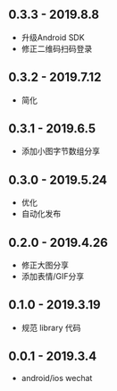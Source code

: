 ## 0.3.3 - 2019.8.8

* 升级Android SDK
* 修正二维码扫码登录

## 0.3.2 - 2019.7.12

* 简化

## 0.3.1 - 2019.6.5

* 添加小图字节数组分享

## 0.3.0 - 2019.5.24

* 优化
* 自动化发布

## 0.2.0 - 2019.4.26

* 修正大图分享
* 添加表情/GIF分享

## 0.1.0 - 2019.3.19

* 规范 library 代码

## 0.0.1 - 2019.3.4

* android/ios wechat
